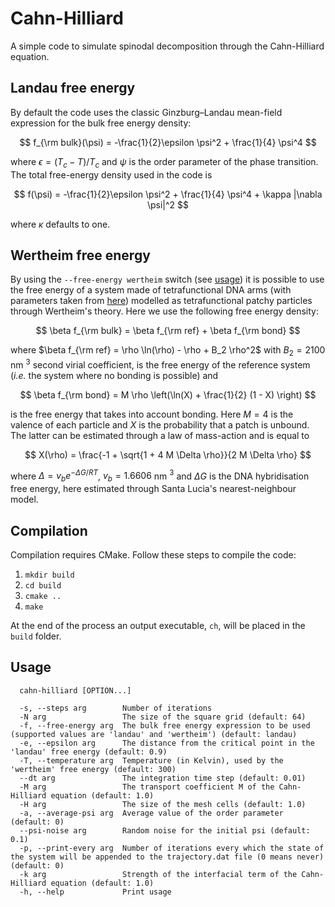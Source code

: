 # Cahn-Hilliard

A simple code to simulate spinodal decomposition through the Cahn-Hilliard equation. 

## Landau free energy

By default the code uses the classic Ginzburg–Landau mean-field expression for the bulk free energy density:

$$
f_{\rm bulk}(\psi) = -\frac{1}{2}\epsilon \psi^2 + \frac{1}{4} \psi^4
$$

where $\epsilon = (T_c - T) / T_c$ and $\psi$ is the order parameter of the phase transition. The total free-energy density used in the code is

$$
f(\psi) = -\frac{1}{2}\epsilon \psi^2 + \frac{1}{4} \psi^4 + \kappa |\nabla \psi|^2
$$

where $\kappa$ defaults to one.

## Wertheim free energy

By using the `--free-energy wertheim` switch (see [usage](#usage)) it is possible to use the free energy of a system made of tetrafunctional DNA arms (with parameters taken from [here](https://doi.org/10.1021/acsnano.6b08287)) modelled as tetrafunctional patchy particles through Wertheim's theory. Here we use the following free energy density:

$$
\beta f_{\rm bulk} = \beta f_{\rm ref} + \beta f_{\rm bond}
$$

where $\beta f_{\rm ref} = \rho \ln(\rho) - \rho + B_2 \rho^2$  with $B_2 = 2100$ nm $^{3}$ second virial coefficient, is the free energy of the reference system (*i.e.* the system where no bonding is possible) and 

$$
\beta f_{\rm bond} = M \rho \left(\ln(X) + \frac{1}{2} (1 - X) \right)
$$

is the free energy that takes into account bonding. Here $M = 4$ is the valence of each particle and $X$ is the probability that a patch is unbound. The latter can be estimated through a law of mass-action and is equal to

$$
X(\rho) = \frac{-1 + \sqrt{1 + 4 M \Delta \rho}}{2 M \Delta \rho}
$$

where $\Delta = v_b e^{-\Delta G / R T}$, $v_b = 1.6606$ nm $^3$ and $\Delta G$ is the DNA hybridisation free energy, here estimated through Santa Lucia's nearest-neighbour model.

## Compilation

Compilation requires CMake. Follow these steps to compile the code:

1. `mkdir build`
2. `cd build`
3. `cmake ..`
4. `make`

At the end of the process an output executable, `ch`, will be placed in the `build` folder.

## Usage

```
  cahn-hilliard [OPTION...]

  -s, --steps arg        Number of iterations
  -N arg                 The size of the square grid (default: 64)
  -f, --free-energy arg  The bulk free energy expression to be used (supported values are 'landau' and 'wertheim') (default: landau)
  -e, --epsilon arg      The distance from the critical point in the 'landau' free energy (default: 0.9)
  -T, --temperature arg  Temperature (in Kelvin), used by the 'wertheim' free energy (default: 300)
  --dt arg               The integration time step (default: 0.01)
  -M arg                 The transport coefficient M of the Cahn-Hilliard equation (default: 1.0)
  -H arg                 The size of the mesh cells (default: 1.0)
  -a, --average-psi arg  Average value of the order parameter (default: 0)
  --psi-noise arg        Random noise for the initial psi (default: 0.1)
  -p, --print-every arg  Number of iterations every which the state of the system will be appended to the trajectory.dat file (0 means never) (default: 0)
  -k arg                 Strength of the interfacial term of the Cahn-Hilliard equation (default: 1.0)
  -h, --help             Print usage
```
